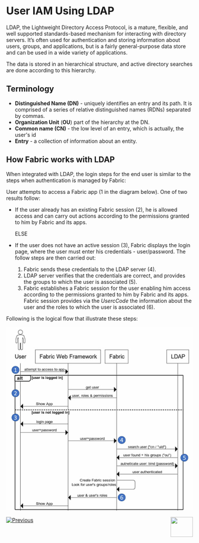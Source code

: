 # User IAM Using LDAP

LDAP, the Lightweight Directory Access Protocol, is a mature, flexible, and well supported standards-based mechanism for interacting with directory servers. It’s often used for authentication and storing information about users, groups, and applications, but is a fairly general-purpose data store and can be used in a wide variety of applications.

The data is stored in an hierarchical structure, and active directory searches are done according to this hierarchy.

## Terminology

- **Distinguished Name (DN)** -  uniquely identifies an entry and its path. It is comprised of a series of  relative distinguished names (RDNs) separated by commas.  
- **Organization Unit** (**OU**) part of the  hierarchy at the DN.
- **Common name (CN)** - the low level of an entry,  which is actually, the user's id
- **Entry** - a collection of information about an  entity.


## How Fabric works with LDAP 

When integrated with LDAP, the login steps for the end user is similar to the steps when authentication is managed by Fabric:

User attempts to access a Fabric app (1 in the diagram below). One of two results follow: 

   - If the user already has an existing Fabric session (2), he is allowed access and can carry out actions according to the permissions granted to him by Fabric and its apps. 
     
     ELSE
   - If the user does not have an active session (3), Fabric displays the login page, where the user must enter his credentials - user/password. The follow steps are then carried out: 

     1. Fabric sends these credentials to the LDAP server (4).
     2. LDAP server verifies that the credentials are correct,  and provides the groups to which the user is associated (5).
     3. Fabric establishes a Fabric session for the user enabling him access according to the permissions granted to him by Fabric and its apps. Fabric session provides via the *UsercCode* the information about the user and the roles to which the user is associated (6).

Following is the logical flow that illustrate these steps: 


<img src="/articles/26_fabric_security/images/15_Fabric LDAP.jpg">

 



[![Previous](/articles/images/Previous.png)](/articles/26_fabric_security/06_data_masking.md)[<img align="right" width="60" height="54" src="/articles/images/Next.png">](/articles/26_fabric_security/12_web_login.md)